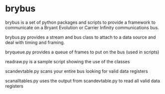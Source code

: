 brybus
======
brybus is a set of python packages and scripts to provide a framework to communicate on a Bryant Evolution or Carrier Infinity communications bus.

brybus.py provides a stream and bus class to attach to a data source and deal with timing and framing.

bryqueue.py provides a queue of frames to put on the bus (used in scripts)

readraw.py is a sample script showing the use of the classes

scandevtable.py scans your entire bus looking for valid data registers

scanalltables.py uses the output from scandevtable.py to read all valid data registers
